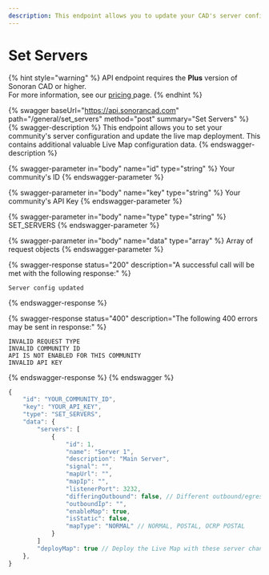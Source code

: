 ```yaml
---
description: This endpoint allows you to update your CAD's server configuration.
---
```


# Set Servers

{% hint style="warning" %}
API endpoint requires the **Plus** version of Sonoran CAD or higher.\
For more information, see our [pricing ](../../../../pricing/faq/)page.
{% endhint %}

{% swagger baseUrl="https://api.sonorancad.com" path="/general/set_servers" method="post" summary="Set Servers" %}
{% swagger-description %}
This endpoint allows you to set your community's server configuration and update the live map deployment. This contains additional valuable Live Map configuration data.
{% endswagger-description %}

{% swagger-parameter in="body" name="id" type="string" %}
Your community's ID
{% endswagger-parameter %}

{% swagger-parameter in="body" name="key" type="string" %}
Your community's API Key
{% endswagger-parameter %}

{% swagger-parameter in="body" name="type" type="string" %}
SET_SERVERS
{% endswagger-parameter %}

{% swagger-parameter in="body" name="data" type="array" %}
Array of request objects
{% endswagger-parameter %}

{% swagger-response status="200" description="A successful call will be met with the following response:" %}
```
Server config updated
```
{% endswagger-response %}

{% swagger-response status="400" description="The following 400 errors may be sent in response:" %}
```http
INVALID REQUEST TYPE
INVALID COMMUNITY ID
API IS NOT ENABLED FOR THIS COMMUNITY
INVALID API KEY
```
{% endswagger-response %}
{% endswagger %}

```javascript
{
    "id": "YOUR_COMMUNITY_ID",
    "key": "YOUR_API_KEY",
    "type": "SET_SERVERS",
    "data": {
        "servers": [
            {
                "id": 1,
                "name": "Server 1",
                "description": "Main Server",
                "signal": "",
                "mapUrl": "",
                "mapIp": "",
                "listenerPort": 3232,
                "differingOutbound": false, // Different outbound/egress IP than the mapIp
                "outboundIp": "",
                "enableMap": true,
                "isStatic": false,
                "mapType": "NORMAL" // NORMAL, POSTAL, OCRP POSTAL
            }
        ]
        "deployMap": true // Deploy the Live Map with these server changes
    },
}
```
